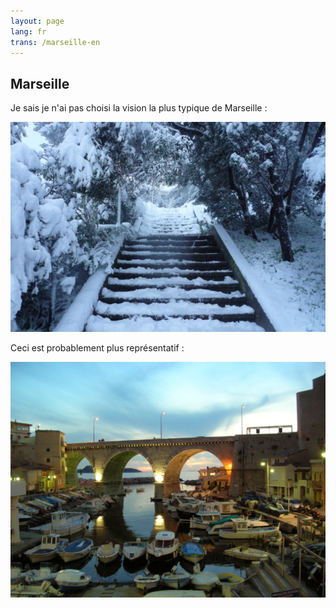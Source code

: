 ```yaml
---
layout: page
lang: fr
trans: /marseille-en
---
```


Marseille
---------

Je sais je n'ai pas choisi la vision la plus typique de Marseille :

![Marseille sous la neige](/images/marseille-neige.jpg)

Ceci est probablement plus représentatif :

![Le vallon des Auffes](/images/vallon-des-auffes.jpg)